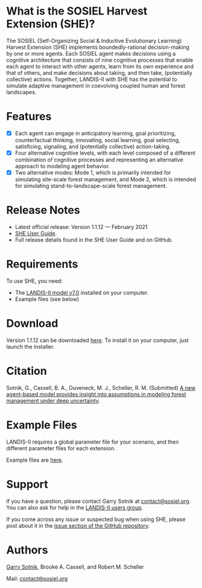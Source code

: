 # What is the SOSIEL Harvest Extension (SHE)?

The SOSIEL (Self-Organizing Social & Inductive Evolutionary Learning) Harvest Extension (SHE) implements boundedly-rational decision-making by one or more agents. Each SOSIEL agent makes decisions using a cognitive architecture that consists of nine cognitive processes that enable each agent to interact with other agents, learn from its own experience and that of others, and make decisions about taking, and then take, (potentially collective) actions. Together, LANDIS-II with SHE has the potential to simulate adaptive management in coevolving coupled human and forest landscapes. 

# Features

- [x] Each agent can engage in anticipatory learning, goal prioritizing, counterfactual thinking, innovating, social learning, goal selecting, satisficing, signaling, and (potentially collective) action-taking.
- [x] Four alternative cognitive levels, with each level composed of a different combination of cognitive processes and representing an alternative approach to modeling agent behavior.
- [x] Two alternative modes: Mode 1, which is primarily intended for simulating site-scale forest management, and Mode 2, which is intended for simulating stand-to-landscape-scale forest management.

# Release Notes

- Latest official release: Version 1.1.12 — February 2021
- [SHE User Guide](https://docs.google.com/document/d/1YBKuFaQ5Hsh3OjYsMJoXoHgtg7gv8Us0wZjcTaqSCOc/edit?usp=sharing).
- Full release details found in the SHE User Guide and on GitHub.

# Requirements

To use SHE, you need:

- The [LANDIS-II model v7.0](http://www.landis-ii.org/install) installed on your computer.
- Example files (see below)

# Download

Version 1.1.12 can be downloaded [here]( https://github.com/LANDIS-II-Foundation/Extension-SOSIEL-Harvest/blob/master/deploy/installer/LANDIS-II-V7%20SOSIEL%20Harvest%201.1.12-setup.exe). To install it on your computer, just launch the installer.

# Citation

Sotnik, G., Cassell, B. A., Duveneck, M. J., Scheller, R. M. (Submitted) [A new agent-based model provides insight into assumptions in modeling forest management under deep uncertainty](https://assets.researchsquare.com/files/rs-192142/v1/e85672a6-95c6-463c-af1e-67df8b7e280c.pdf).

# Example Files

LANDIS-II requires a global parameter file for your scenario, and then different parameter files for each extension.

Example files are [here]( https://github.com/LANDIS-II-Foundation/Project-Michigan-Compare-Harvesting-2021).

# Support

If you have a question, please contact Garry Sotnik at contact@sosiel.org. 
You can also ask for help in the [LANDIS-II users group](http://www.landis-ii.org/users).

If you come across any issue or suspected bug when using SHE, please post about it in the [issue section of the GitHub repository](https://github.com/LANDIS-II-Foundation/Extension-SOSIEL-Harvest/issues).

# Authors

[Garry Sotnik](https://www.sosiel.org/), Brooke A. Cassell, and Robert M. Scheller

Mail: contact@sosiel.org
